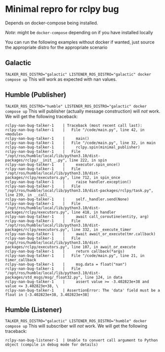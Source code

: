 # Minimal repro for rclpy bug
Depends on docker-compose being installed.

*Note*: might be `docker-compose` depending on if you have installed locally 

You can run the following examples without docker if wanted, just source the appropriate distro for the appropriate scenario

## Galactic
`TALKER_ROS_DISTRO="galactic" LISTENER_ROS_DISTRO="galactic" docker compose up`
This will work as expected with nan values.


## Humble (Publisher)
`TALKER_ROS_DISTRO="humble" LISTENER_ROS_DISTRO="galactic" docker compose up`
This will publisher (actually message construction) will *not* work.
We will get the following traceback:
```
rclpy-nan-bug-talker-1    | Traceback (most recent call last):
rclpy-nan-bug-talker-1    |   File "/code/main.py", line 42, in <module>
rclpy-nan-bug-talker-1    |     main()
rclpy-nan-bug-talker-1    |   File "/code/main.py", line 32, in main
rclpy-nan-bug-talker-1    |     rclpy.spin(minimal_publisher)
rclpy-nan-bug-talker-1    |   File "/opt/ros/humble/local/lib/python3.10/dist-packages/rclpy/__init__.py", line 222, in spin
rclpy-nan-bug-talker-1    |     executor.spin_once()
rclpy-nan-bug-talker-1    |   File "/opt/ros/humble/local/lib/python3.10/dist-packages/rclpy/executors.py", line 712, in spin_once
rclpy-nan-bug-talker-1    |     raise handler.exception()
rclpy-nan-bug-talker-1    |   File "/opt/ros/humble/local/lib/python3.10/dist-packages/rclpy/task.py", line 239, in __call__
rclpy-nan-bug-talker-1    |     self._handler.send(None)
rclpy-nan-bug-talker-1    |   File "/opt/ros/humble/local/lib/python3.10/dist-packages/rclpy/executors.py", line 418, in handler
rclpy-nan-bug-talker-1    |     await call_coroutine(entity, arg)
rclpy-nan-bug-talker-1    |   File "/opt/ros/humble/local/lib/python3.10/dist-packages/rclpy/executors.py", line 332, in _execute_timer
rclpy-nan-bug-talker-1    |     await await_or_execute(tmr.callback)
rclpy-nan-bug-talker-1    |   File "/opt/ros/humble/local/lib/python3.10/dist-packages/rclpy/executors.py", line 107, in await_or_execute
rclpy-nan-bug-talker-1    |     return callback(*args)
rclpy-nan-bug-talker-1    |   File "/code/main.py", line 21, in timer_callback
rclpy-nan-bug-talker-1    |     msg.data = float("nan")
rclpy-nan-bug-talker-1    |   File "/opt/ros/humble/local/lib/python3.10/dist-packages/std_msgs/msg/_float32.py", line 124, in data
rclpy-nan-bug-talker-1    |     assert value >= -3.402823e+38 and value <= 3.402823e+38, \
rclpy-nan-bug-talker-1    | AssertionError: The 'data' field must be a float in [-3.402823e+38, 3.402823e+38]
```

## Humble (Listener)
`TALKER_ROS_DISTRO="galactic" LISTENER_ROS_DISTRO="humble" docker compose up`
This will subscriber will *not* work.
We will get the following traceback:
```
rclpy-nan-bug-listener-1  | Unable to convert call argument to Python object (compile in debug mode for details)
```


